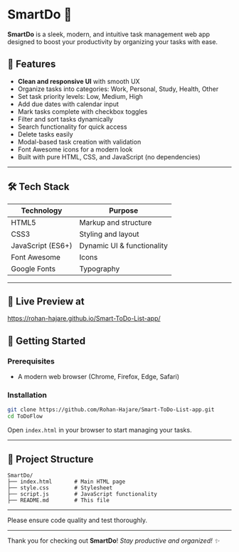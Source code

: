 # SmartDo 🚀

**SmartDo** is a sleek, modern, and intuitive task management web app designed to boost your productivity by organizing your tasks with ease.

## 🌟 Features

- **Clean and responsive UI** with smooth UX
- Organize tasks into categories: Work, Personal, Study, Health, Other
- Set task priority levels: Low, Medium, High
- Add due dates with calendar input
- Mark tasks complete with checkbox toggles
- Filter and sort tasks dynamically
- Search functionality for quick access
- Delete tasks easily
- Modal-based task creation with validation
- Font Awesome icons for a modern look
- Built with pure HTML, CSS, and JavaScript (no dependencies)

---

## 🛠️ Tech Stack

| Technology      | Purpose                       |
| --------------- | -----------------------------|
| HTML5           | Markup and structure          |
| CSS3            | Styling and layout            |
| JavaScript (ES6+)| Dynamic UI & functionality    |
| Font Awesome    | Icons                        |
| Google Fonts    | Typography                   |

---

## 📸 Live Preview at
https://rohan-hajare.github.io/Smart-ToDo-List-app/


## 🚀 Getting Started

### Prerequisites

- A modern web browser (Chrome, Firefox, Edge, Safari)

### Installation

```bash
git clone https://github.com/Rohan-Hajare/Smart-ToDo-List-app.git
cd ToDoFlow
````

Open `index.html` in your browser to start managing your tasks.

---

## 📁 Project Structure

```
SmartDo/
├── index.html       # Main HTML page
├── style.css        # Stylesheet
├── script.js        # JavaScript functionality
├── README.md        # This file
```

---


Please ensure code quality and test thoroughly.

---



Thank you for checking out **SmartDo**!
*Stay productive and organized! ✨*
